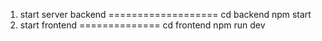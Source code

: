 1. start server backend
===================
cd backend
npm start
2. start frontend
==============
cd frontend
npm run dev

